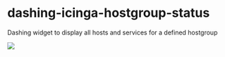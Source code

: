 # dashing-icinga-hostgroup-status
Dashing widget to display all hosts and services for a defined hostgroup

![](https://github.com/mboogert/dashing-icinga-hostgroup-status/blob/master/preview-green.png)
